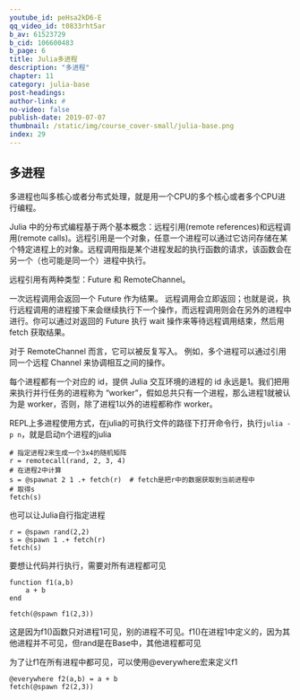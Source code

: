 ```yaml
---
youtube_id: peHsa2kD6-E
qq_video_id: t0833rht5ar
b_av: 61523729
b_cid: 106600483
b_page: 6
title: Julia多进程
description: "多进程"
chapter: 11
category: julia-base
post-headings:
author-link: #
no-video: false
publish-date: 2019-07-07
thumbnail: /static/img/course_cover-small/julia-base.png
index: 29
---
```




## 多进程


多进程也叫多核心或者分布式处理，就是用一个CPU的多个核心或者多个CPU进行编程。

Julia 中的分布式编程基于两个基本概念：远程引用(remote references)和远程调用(remote calls)。远程引用是一个对象，任意一个进程可以通过它访问存储在某个特定进程上的对象。远程调用指是某个进程发起的执行函数的请求，该函数会在另一个（也可能是同一个）进程中执行。


远程引用有两种类型：Future 和 RemoteChannel。

一次远程调用会返回一个 Future 作为结果。
远程调用会立即返回；也就是说，执行远程调用的进程接下来会继续执行下一个操作，而远程调用则会在另外的进程中进行。你可以通过对返回的 Future 执行 wait 操作来等待远程调用结束，然后用 fetch 获取结果。

对于 RemoteChannel 而言，它可以被反复写入。
例如，多个进程可以通过引用同一个远程 Channel 来协调相互之间的操作。

每个进程都有一个对应的 id，提供 Julia 交互环境的进程的 id 永远是1。我们把用来执行并行任务的进程称为 “worker”，假如总共只有一个进程，那么进程1就被认为是 worker，否则，除了进程1以外的进程都称作 worker。

REPL上多进程使用方式，在julia的可执行文件的路径下打开命令行，执行`julia -p n`，就是启动n个进程的julia
```
# 指定进程2来生成一个3x4的随机矩阵
r = remotecall(rand, 2, 3, 4)
# 在进程2中计算
s = @spawnat 2 1 .+ fetch(r)  # fetch是把r中的数据获取到当前进程中
# 取得s
fetch(s)
```

也可以让Julia自行指定进程
```
r = @spawn rand(2,2)
s = @spawn 1 .+ fetch(r)
fetch(s)
```

要想让代码并行执行，需要对所有进程都可见
```
function f1(a,b)
    a + b
end
```

```
fetch(@spawn f1(2,3))
```
这是因为f1()函数只对进程1可见，别的进程不可见。f1()在进程1中定义的，因为其他进程并不可见，但rand是在Base中，其他进程都可见

为了让f1在所有进程中都可见，可以使用@everywhere宏来定义f1

```
@everywhere f2(a,b) = a + b
fetch(@spawn f2(2,3))
```




